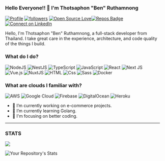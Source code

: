 ### Hello Everyone!! 👋 I'm Thotsaphon "Ben" Ruthamnong

[![Profile](https://visitor-badge.glitch.me/badge?page_id=blackinno.profileviews-badge)](https://github.com/blackinno) [![followers](https://img.shields.io/github/followers/blackinno?style=social)](https://github.com/blackinno?tab=followers) [![Open Source Love](https://badges.frapsoft.com/os/v2/open-source.svg?v=103)](https://github.com/blackinno)[![Repos Badge](https://badges.pufler.dev/repos/blackinno)](https://github.com/blackinno?tab=repositories) [![Connect on LinkedIn](https://img.shields.io/badge/--linkedin?label=LinkedIn&logo=LinkedIn&style=social)](https://www.linkedin.com/in/thotsaphon-ben-ruthamnong-a5889b111/)
<br>

Hello, I'm Thotsaphon "Ben" Ruthamnong, a full-stack developer from Thailand. I take great care in the experience, architecture, and code quality of the things I build.

### What do I do?

<p>
  <img alt="NodeJS" src="https://img.shields.io/badge/node.js-%2343853D.svg?style=for-the-badge&logo=node-dot-js&logoColor=white"/>
  <img alt="NestJS" src="https://img.shields.io/badge/nestjs-%23E0234E.svg?style=for-the-badge&logo=nestjs&logoColor=white" />
  <img alt="TypeScript" src="https://img.shields.io/badge/typescript-%23007ACC.svg?style=for-the-badge&logo=typescript&logoColor=white"/>
  <img alt="JavaScript" src="https://img.shields.io/badge/JavaScript-F7DF1E?logo=javascript&logoColor=white&style=for-the-badge" />
  <img alt="React" src="https://img.shields.io/badge/React-61DAFB?logo=react&logoColor=white&style=for-the-badge" />
  <img alt="Next JS" src="https://img.shields.io/badge/nextjs-%23000000.svg?style=for-the-badge&logo=next.js&logoColor=white"/>
  <img alt="Vue.js" src="https://img.shields.io/badge/vuejs-%2335495e.svg?style=for-the-badge&logo=vue-dot-js&logoColor=%234FC08D"/>
  <img alt="NuxtJS" src="https://img.shields.io/badge/NuxtJS-black.svg?style=for-the-badge&logo=NuxtJS&logoColor=white"/>
  <img alt="HTML" src="https://img.shields.io/badge/HTML-E34F26?logo=html5&logoColor=white&style=for-the-badge" />
  <img alt="Css" src="https://img.shields.io/badge/CSS-1572B6?logo=css3&logoColor=white&style=for-the-badge" />
  <img alt="Sass" src="https://img.shields.io/badge/Sass-CC6699?logo=sass&logoColor=white&style=for-the-badge" />
  <img alt="Docker" src="https://img.shields.io/badge/docker-%230db7ed.svg?style=for-the-badge&logo=docker&logoColor=white"/>
</p>

### What are clouds I familiar with?

<p>
<img alt="AWS" src="https://img.shields.io/badge/AWS-%23FF9900.svg?style=for-the-badge&logo=amazon-aws&logoColor=white"/>
<img alt="Google Cloud" src="https://img.shields.io/badge/GoogleCloud-%234285F4.svg?style=for-the-badge&logo=google-cloud&logoColor=white"/>
<img alt="Firebase" src="https://img.shields.io/badge/firebase-%23039BE5.svg?style=for-the-badge&logo=firebase"/>
<img alt="DigitalOcean" src="https://img.shields.io/badge/DigitalOcean-%230167ff.svg?style=for-the-badge&logo=digitalOcean&logoColor=white"/>
<img alt="Heroku" src="https://img.shields.io/badge/heroku-%23430098.svg?style=for-the-badge&logo=heroku&logoColor=white"/>
</p>

- 🔭 I’m currently working on e-commerce projects.
- 🌱 I’m currently learning Golang.
- 🎯 I'm focusing on better coding.

---

### STATS

<p>
<img align="center" src="https://github-readme-stats.vercel.app/api?username=blackinno&count_private=true&title_color=FD9047&icon_color=FD9047&theme=dark&custom_title=Blackinno's+GitHub+Stats&show_icons=true" />
</p>

![Your Repository's Stats](https://github-readme-stats.vercel.app/api/top-langs/?username=blackinno&title_color=FD9047&icon_color=FD9047&theme=dark)
